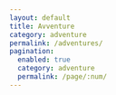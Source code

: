 ```yaml
---
layout: default
title: Avventure
category: adventure
permalink: /adventures/
pagination:
  enabled: true
  category: adventure
  permalink: /page/:num/
---
```


